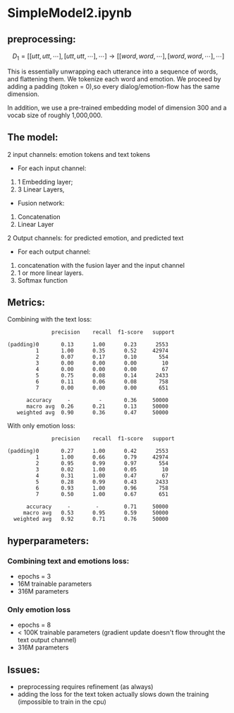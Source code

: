 # SimpleModel2.ipynb
## preprocessing:

$$
D_1 = [[utt, utt,\cdots], [utt, utt, \cdots], \cdots] \longrightarrow [[word,word, \cdots], [word, word, \cdots],\cdots] 
$$

This is essentially unwrapping each utterance into a sequence of words, and flattening them.
We tokenize each word and emotion. We proceed by adding a padding (token = 0),so every 
dialog/emotion-flow has the same dimension.


In addition, we use a pre-trained embedding model of dimension 300 and a vocab size of 
roughly 1,000,000.


## The model:
2 input channels: emotion tokens and text tokens
 - For each input channel:
  1) 1 Embedding layer;
  2) 3 Linear Layers,
 - Fusion network:
  1) Concatenation
  2) Linear Layer 

2 Output channels: for predicted emotion, and predicted text
  - For each output channel:
  1) concatenation with the fusion layer and the input channel 
  2) 1 or more linear layers.
  3) Softmax function


## Metrics: 

Combining with the text loss:  

                  precision    recall  f1-score   support

    (padding)0       0.13      1.00      0.23      2553
             1       1.00      0.35      0.52     42974
             2       0.07      0.17      0.10       554
             3       0.00      0.00      0.00        10
             4       0.00      0.00      0.00        67
             5       0.75      0.08      0.14      2433
             6       0.11      0.06      0.08       758
             7       0.00      0.00      0.00       651

          accuracy     -         -       0.36     50000
          macro avg  0.26      0.21      0.13     50000
       weighted avg  0.90      0.36      0.47     50000

With only emotion loss: 

                  precision    recall  f1-score   support

    (padding)0       0.27      1.00      0.42      2553
             1       1.00      0.66      0.79     42974
             2       0.95      0.99      0.97       554
             3       0.02      1.00      0.05        10
             4       0.31      1.00      0.47        67
             5       0.28      0.99      0.43      2433
             6       0.93      1.00      0.96       758
             7       0.50      1.00      0.67       651

          accuracy     -        -        0.71     50000
         macro avg   0.53      0.95      0.59     50000
      weighted avg   0.92      0.71      0.76     50000


## hyperparameters: 
### Combining text and emotions loss:
 - epochs = 3
 - 16M trainable parameters
 - 316M parameters

### Only emotion loss
 - epochs = 8
 - < 100K trainable parameters (gradient update doesn't flow throught the text output channel)
 - 316M parameters  


## Issues: 
- preprocessing requires refinement (as always)
- adding the loss for the text token actually slows down the training (impossible to train in the cpu)

